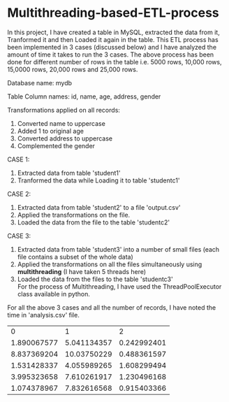 # Multithreading-based-ETL-process

In this project, I have created a table in MySQL, extracted the data from it, Tranformed it and then Loaded it again in the table. This ETL process has been implemented in 3 cases (discussed below) and I have analyzed the amount of time it takes to run the 3 cases.
The above process has been done for different number of rows in the table i.e. 5000 rows, 10,000 rows, 15,0000 rows, 20,000 rows and 25,000 rows.

Database name: mydb

Table Column names: id, name, age, address, gender

Transformations applied on all records: <br>
1) Converted name to uppercase<br>
2) Added 1 to original age<br>
3) Converted address to uppercase<br>
4) Complemented the gender

CASE 1:<br>
1) Extracted data from table 'student1' <br>
2) Tranformed the data while Loading it to table 'studentc1'

CASE 2:<br>
1) Extracted data from table 'student2' to a file 'output.csv' <br>
2) Applied the transformations on the file.<br>
3) Loaded the data from the file to the table 'studentc2'

CASE 3:<br>
1) Extracted data from table 'student3' into a number of small files (each file contains a subset of the whole data)<br>
2) Applied the transformations on all the files simultaneously using <b>multithreading</b> (I have taken 5 threads here)<br>
3) Loaded the data from the files to the table 'studentc3'<br>
For the process of Multithreading, I have used the ThreadPoolExecutor class available in python. 

For all the above 3 cases and all the number of records, I have noted the time in 'analysis.csv' file.<br>

<table>
  <tr>
    <td>0</td>
    <td>1</td>
    <td>2</td>
  </tr>
  <tr>
    <td>1.890067577</td>
    <td>5.041134357</td>
    <td>0.242992401</td>
  </tr>
  <tr>
    <td>8.837369204</td>
    <td>10.03750229</td>
    <td>0.488361597</td>
  </tr>
  <tr>
    <td>1.531428337</td>
    <td>4.055989265</td>
    <td>1.608299494</td>
  </tr>
  <tr>
    <td>3.995323658</td>
    <td>7.610261917</td>
    <td>1.230496168</td>
  </tr>
  <tr>
    <td>1.074378967</td>	
    <td>7.832616568</td>	
    <td>0.915403366</td>
</table>

